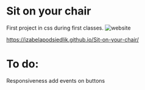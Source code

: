# Sit on your chair
First project in css during first classes.
![website](https://github.com/izabelapodsiedlik/WRO_FER_W_08_Zaawansowany_HTML_CSS/blob/master/4_Warsztaty/warsztat1.jpg?raw=true)

https://izabelapodsiedlik.github.io/Sit-on-your-chair/

# To do:
Responsiveness
add events on buttons 
